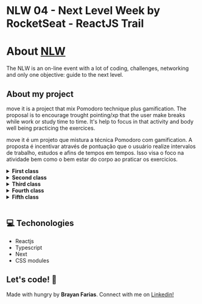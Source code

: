 # NLW 04 - Next Level Week by RocketSeat - ReactJS Trail

# About [NLW](https://nextlevelweek.com/inscricao/4)

The NLW is an on-line event with a lot of coding, challenges, networking and only one objective: guide to the next level.

## About my project

move it is a project that mix Pomodoro technique plus gamification. The proposal is to encourage trought pointing/xp that the user make breaks while work or study time to time. It's help to focus in that activity and body well being practicing the exercices.

move it é um projeto que mistura a técnica Pomodoro com gamification. A proposta é incentivar através de pontuação que o usuário realize intervalos de trabalho, estudos e afins de tempos em tempos. Isso visa o foco na atividade bem como o bem estar do corpo ao praticar os exercicios.

<details><summary><b>First class</b></summary>

- SPA - Single Page Application - concepts
- React main contents like components, properties, states and features that works behind libs like webpack and babel
- Creating basic page structure

</details>

<details><summary><b>Second class</b></summary>

- More about SPA, SSR, SSG
- What is Nextjs and when using it on React application
- CSS modules
- Creating components
- Styling those components with css

</details>

<details><summary><b>Third class</b></summary>

- Creating interfaces to identify parameters types into context
- Creating some smalls components
- Understanding what is React Context
- Sharing data between components using React Context
- Styling those components with css

</details>

<details><summary><b>Fourth class</b></summary>

- Evolving theapplication
- Learning more about React Context API
- Using native API to notifications and sounds on browser

</details>

<details><summary><b>Fifth class</b></summary>

TBD

</details>

<br>

## 💻 Techonologies

- Reactjs
- Typescript
- Next
- CSS modules

## Let's code! 🚀

Made with hungry by **Brayan Farias**. Connect with me on [Linkedin!](https://www.linkedin.com/in/npm-start-brayan-farias/)